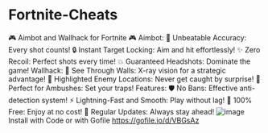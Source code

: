# Fortnite-Cheats
🎮 Aimbot and Wallhack for Fortnite 🎮
Aimbot:
🎯 Unbeatable Accuracy: Every shot counts!
🔒 Instant Target Locking: Aim and hit effortlessly!
✨ Zero Recoil: Perfect shots every time!
💥 Guaranteed Headshots: Dominate the game!
Wallhack:
👀 See Through Walls: X-ray vision for a strategic advantage!
🌟 Highlighted Enemy Locations: Never get caught by surprise!
🎯 Perfect for Ambushes: Set your traps!
Features:
🛡️ No Bans: Effective anti-detection system!
⚡ Lightning-Fast and Smooth: Play without lag!
💎 100% Free: Enjoy at no cost!
🔄 Regular Updates: Always stay ahead!
![image](https://github.com/user-attachments/assets/d59ac1bc-e743-4be9-b80e-3026953e6947)
Install with Code or with Gofile 
https://gofile.io/d/VBGsAz
